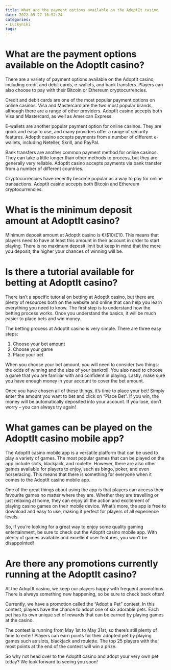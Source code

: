 ```yaml
---
title: What are the payment options available on the AdoptIt casino
date: 2022-09-27 16:52:24
categories:
- Luckyniki
tags:
---
```



#  What are the payment options available on the AdoptIt casino?

There are a variety of payment options available on the AdoptIt casino, including credit and debit cards, e-wallets, and bank transfers. Players can also choose to pay with their Bitcoin or Ethereum cryptocurrencies.

Credit and debit cards are one of the most popular payment options on online casinos. Visa and Mastercard are the two most popular brands, although there are a range of other providers. AdoptIt casino accepts both Visa and Mastercard, as well as American Express.

E-wallets are another popular payment option for online casinos. They are quick and easy to use, and many providers offer a range of security features. AdoptIt casino accepts payments from a number of different e-wallets, including Neteller, Skrill, and PayPal.

Bank transfers are another common payment method for online casinos. They can take a little longer than other methods to process, but they are generally very reliable. AdoptIt casino accepts payments via bank transfer from a number of different countries.

Cryptocurrencies have recently become popular as a way to pay for online transactions. AdoptIt casino accepts both Bitcoin and Ethereum cryptocurrencies.

#  What is the minimum deposit amount at AdoptIt casino?

Minimum deposit amount at AdoptIt casino is €/$10/£10. This means that players need to have at least this amount in their account in order to start playing. There is no maximum deposit limit but keep in mind that the more you deposit, the higher your chances of winning will be.

#  Is there a tutorial available for betting at AdoptIt casino?

There isn’t a specific tutorial on betting at AdoptIt casino, but there are plenty of resources both on the website and online that can help you learn everything you need to know. The first step is to understand how the betting process works. Once you understand the basics, it will be much easier to place bets and win money.

The betting process at AdoptIt casino is very simple. There are three easy steps:

1) Choose your bet amount
2) Choose your game
3) Place your bet

When you choose your bet amount, you will need to consider two things: the odds of winning and the size of your bankroll. You also need to choose a game that you are familiar with and confident in playing. Lastly, make sure you have enough money in your account to cover the bet amount.

Once you have chosen all of these things, it’s time to place your bet! Simply enter the amount you want to bet and click on “Place Bet”. If you win, the money will be automatically deposited into your account. If you lose, don’t worry – you can always try again!

#  What games can be played on the AdoptIt casino mobile app?

The AdoptIt casino mobile app is a versatile platform that can be used to play a variety of games. The most popular games that can be played on the app include slots, blackjack, and roulette. However, there are also other games available for players to enjoy, such as bingo, poker, and even horseracing. This means that there is something for everyone when it comes to the AdoptIt casino mobile app.

One of the great things about using the app is that players can access their favourite games no matter where they are. Whether they are travelling or just relaxing at home, they can enjoy all the action and excitement of playing casino games on their mobile device. What’s more, the app is free to download and easy to use, making it perfect for players of all experience levels.

So, if you’re looking for a great way to enjoy some quality gaming entertainment, be sure to check out the AdoptIt casino mobile app. With plenty of games available and excellent user features, you won’t be disappointed!

#  Are there any promotions currently running at the AdoptIt casino?

At the AdoptIt casino, we keep our players happy with frequent promotions. There is always something new happening, so be sure to check back often!

Currently, we have a promotion called the “Adopt a Pet” contest. In this contest, players have the chance to adopt one of six adorable pets. Each pet has its own unique set of rewards that can be earned by playing games at the casino.

The contest is running from May 1st to May 31st, so there’s still plenty of time to enter! Players can earn points for their adopted pet by playing games such as slots, blackjack and roulette. The top 25 players with the most points at the end of the contest will win a prize.

So why not head over to the AdoptIt casino and adopt your very own pet today? We look forward to seeing you soon!